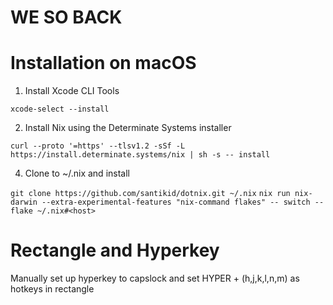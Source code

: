 # WE SO BACK

# Installation on macOS

1. Install Xcode CLI Tools

`xcode-select --install`

2. Install Nix using the Determinate Systems installer

`curl --proto '=https' --tlsv1.2 -sSf -L https://install.determinate.systems/nix | sh -s -- install`

4. Clone to ~/.nix and install

`git clone https://github.com/santikid/dotnix.git ~/.nix`
`nix run nix-darwin --extra-experimental-features "nix-command flakes" -- switch --flake ~/.nix#<host>`

# Rectangle and Hyperkey

Manually set up hyperkey to capslock and set HYPER + (h,j,k,l,n,m) as hotkeys in rectangle
